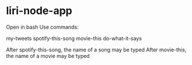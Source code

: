 # liri-node-app

Open in bash
Use commands: 

my-tweets
spotify-this-song
movie-this
do-what-it-says

After spotify-this-song, the name of a song may be typed
After movie-this, the name of a movie may be typed